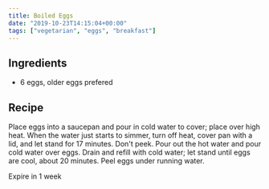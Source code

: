 ```yaml
---
title: Boiled Eggs
date: "2019-10-23T14:15:04+00:00"
tags: ["vegetarian", "eggs", "breakfast"]
---
```


## Ingredients

- 6 eggs, older eggs prefered

## Recipe

Place eggs into a saucepan and pour in cold water to cover; place over high heat. When the water just starts to simmer, turn off heat, cover pan with a lid, and let stand for 17 minutes. Don't peek.
Pour out the hot water and pour cold water over eggs. Drain and refill with cold water; let stand until eggs are cool, about 20 minutes. Peel eggs under running water.

Expire in 1 week